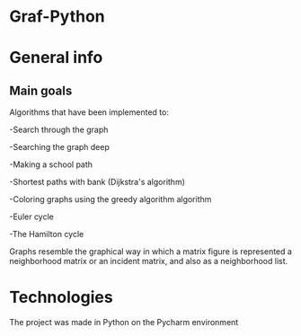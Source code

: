# Graf-Python
# General info

## Main goals
Algorithms that have been implemented to:

-Search through the graph

-Searching the graph deep

-Making a school path

-Shortest paths with bank (Dijkstra's algorithm)

-Coloring graphs using the greedy algorithm algorithm

-Euler cycle

-The Hamilton cycle

Graphs resemble the graphical way in which a matrix figure is represented
a neighborhood matrix or an incident matrix, and also as a neighborhood list.


# Technologies
The project was made in Python on the Pycharm environment
